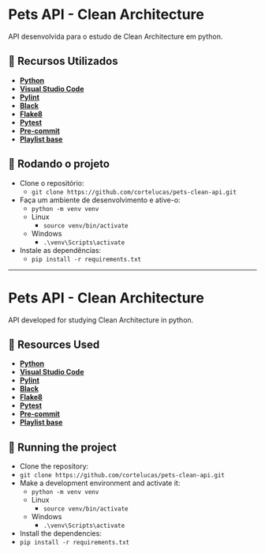 # Pets API - Clean Architecture
API desenvolvida para o estudo de Clean Architecture em python.

## 🚀 Recursos Utilizados
- **[Python](https://www.python.org/)**
- **[Visual Studio Code](https://code.visualstudio.com/?WT.mc_id=javascript-14034-gllemos)**
- **[Pylint](https://github.com/pylint-dev/pylint)**
- **[Black](https://github.com/psf/black)**
- **[Flake8](https://flake8.pycqa.org/en/latest/)**
- **[Pytest](https://docs.pytest.org/en/7.3.x/)**
- **[Pre-commit](https://pre-commit.com/)**
- **[Playlist base](https://www.youtube.com/playlist?list=PLAgbpJQADBGJmTxeRZKWvdJAoJj8_x3si)**

## 🚀 Rodando o projeto
- Clone o repositório:
	- `git clone https://github.com/cortelucas/pets-clean-api.git`
- Faça um ambiente de desenvolvimento e ative-o:
    - `python -m venv venv`
    - Linux
        - `source venv/bin/activate`
    - Windows
        - `.\venv\Scripts\activate`
- Instale as dependências:
	- `pip install -r requirements.txt`


___

# Pets API - Clean Architecture
API developed for studying Clean Architecture in python.

## 🚀 Resources Used

- **[Python](https://www.python.org/)**
- **[Visual Studio Code](https://code.visualstudio.com/?WT.mc_id=javascript-14034-gllemos)**
- **[Pylint](https://github.com/pylint-dev/pylint)**
- **[Black](https://github.com/psf/black)**
- **[Flake8](https://flake8.pycqa.org/en/latest/)**
- **[Pytest](https://docs.pytest.org/en/7.3.x/)**
- **[Pre-commit](https://pre-commit.com/)**
- **[Playlist base](https://www.youtube.com/playlist?list=PLAgbpJQADBGJmTxeRZKWvdJAoJj8_x3si)**

## 🚀 Running the project
- Clone the repository:
- `git clone https://github.com/cortelucas/pets-clean-api.git`
- Make a development environment and activate it:
     - `python -m venv venv`
     - Linux
         - `source venv/bin/activate`
     - Windows
         - `.\venv\Scripts\activate`
- Install the dependencies:
- `pip install -r requirements.txt`